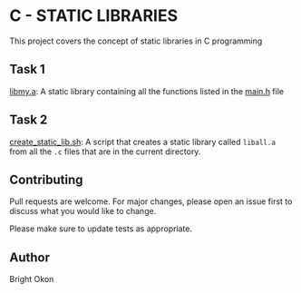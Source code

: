 # C - STATIC LIBRARIES
This project covers the concept of static libraries in C programming

## Task 1
[libmy.a](https://github.com/Brightini/alx-low_level_programming/blob/master/0x09-static_libraries/libmy.a): A static library containing all the functions listed in the [main.h](https://github.com/Brightini/alx-low_level_programming/blob/master/0x09-static_libraries/main.h) file

## Task 2 
[create_static_lib.sh](https://github.com/Brightini/alx-low_level_programming/blob/master/0x09-static_libraries/create_static_lib.sh): A script that creates a static library called ``liball.a`` from all the ``.c`` files that are in the current directory.

## Contributing
Pull requests are welcome. For major changes, please open an issue first to discuss what you would like to change.

Please make sure to update tests as appropriate.

## Author
Bright Okon
